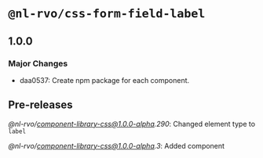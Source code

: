 # `@nl-rvo/css-form-field-label`

## 1.0.0

### Major Changes

- daa0537: Create npm package for each component.

## Pre-releases

_@nl-rvo/component-library-css@1.0.0-alpha.290_:
Changed element type to `label`

_@nl-rvo/component-library-css@1.0.0-alpha.3_:
Added component
